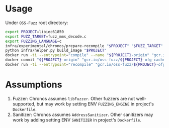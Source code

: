 # Usage
Under `OSS-Fuzz` root directory:
```bash
export PROJECT=libiec61850
export FUZZ_TARGET=fuzz_mms_decode.c
export FUZZING_LANGUAGE=c
infra/experimental/chronos/prepare-recompile "$PROJECT" "$FUZZ_TARGET" "$FUZZING_LANGUAGE"
python infra/helper.py build_image "$PROJECT"
docker run -ti --entrypoint="compile" --name "${PROJECT}-origin" "gcr.io/oss-fuzz/${PROJECT}"
docker commit "${PROJECT}-origin" "gcr.io/oss-fuzz/${PROJECT}-ofg-cached"
docker run -ti --entrypoint="recompile" "gcr.io/oss-fuzz/${PROJECT}-ofg-cached" 
```

# Assumptions
1. Fuzzer: Chronos assumes `libFuzzer`. Other fuzzers are not well-supported, but may work by setting ENV `FUZZING_ENGINE` in project's `Dockerfile`.
2. Sanitizer: Chronos assumes `AddressSanitizer`. Other sanitizers may work by adding setting ENV `SANITIZER` in project's `Dockerfile`.

